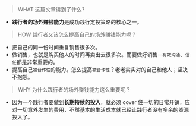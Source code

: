 <style>
.blockquote {
   margin-left:0.6em !important;
   padding:0.5em 1.2em !important;
   border-left:3px solid rgba(15,148,136,1) !important;
   width:560px !important;
   box-sizing:border-box !important;
   background-color:rgba(15,148,136,0.1) !important;
   color:#666 !important
}
</style>

> WHAT 这篇文章讲到了什么?

- **践行者的场外赚钱能力**是成功践行定投策略的核心之一。

> HOW 践行者又该怎么提高自己的场外赚钱能力呢？

- 把自己的同一份时间重复销售很多次。
- 做销售，也就是购买他人的时间再卖出去很多次。而要做好销售--`有效沟通`、`信任`都是非常重要的。
- 提高自己`被合作性`的能力。怎么提高`被合作性`？老老实实对的自己和他人；坚决不抱怨。

> WHY 为什么践行者的场外赚钱能力这么重要呢？

- 因为一个践行者要做到**长期持续的投入**，就必须 cover 住一切的日常开销，应对一切意外发生的费用，不然基本的生活成本就已经让践行者没有多余的资源投入了。

